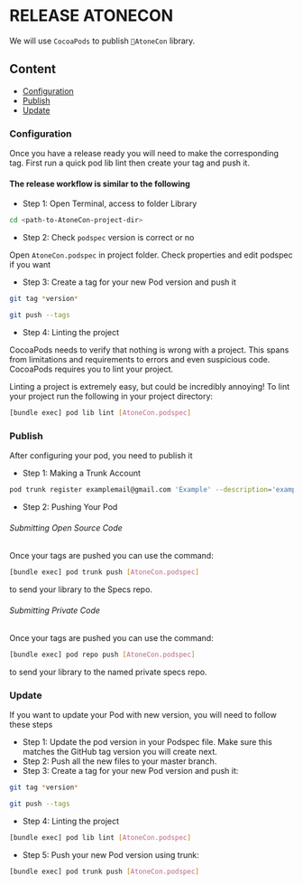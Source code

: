 # RELEASE ATONECON

We will use `CocoaPods` to publish `AtoneCon` library.

## Content

- [Configuration](#configuration)
- [Publish](#publish)
- [Update](#update)

### Configuration

Once you have a release ready you will need to make the corresponding tag. First run a quick pod lib lint then create your tag and push it.

#### The release workflow is similar to the following

- Step 1: Open Terminal, access to folder Library

```bash
cd <path-to-AtoneCon-project-dir>
```

- Step 2: Check `podspec` version is correct or no

Open `AtoneCon.podspec` in project folder. Check properties and edit podspec if you want

- Step 3: Create a tag for your new Pod version and push it

```bash
git tag *version*

git push --tags
```

- Step 4: Linting the project

CocoaPods needs to verify that nothing is wrong with a project. This spans from limitations and requirements to errors and even suspicious code. CocoaPods requires you to lint your project.

Linting a project is extremely easy, but could be incredibly annoying! To lint your project run the following in your project directory:

```bash
[bundle exec] pod lib lint [AtoneCon.podspec]
```

### Publish

After configuring your pod, you need to publish it

- Step 1: Making a Trunk Account

```bash
pod trunk register examplemail@gmail.com 'Example' --description='example description'
```

- Step 2: Pushing Your Pod

###### Submitting Open Source Code

Once your tags are pushed you can use the command:

```bash
[bundle exec] pod trunk push [AtoneCon.podspec]
```

to send your library to the Specs repo.

###### Submitting Private Code

Once your tags are pushed you can use the command:

```bash
[bundle exec] pod repo push [AtoneCon.podspec]
```

to send your library to the named private specs repo.

### Update

If you want to update your Pod with new version, you will need to follow these steps

- Step 1: Update the pod version in your Podspec file. Make sure this matches the GitHub tag version you will create next.
- Step 2: Push all the new files to your master branch.
- Step 3: Create a tag for your new Pod version and push it:

```bash
git tag *version*

git push --tags
```

- Step 4: Linting the project

```bash
[bundle exec] pod lib lint [AtoneCon.podspec]
```

- Step 5: Push your new Pod version using trunk:

```bash
[bundle exec] pod trunk push [AtoneCon.podspec]
```